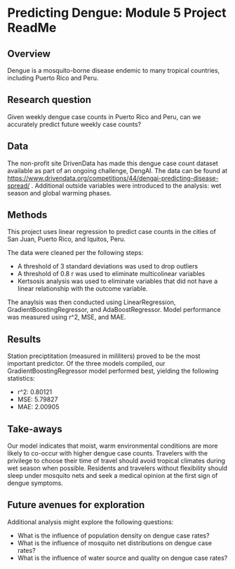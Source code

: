 # Predicting Dengue: Module 5 Project ReadMe


## Overview
Dengue is a mosquito-borne disease endemic to many tropical countries, including Puerto Rico and Peru.

## Research question
Given weekly dengue case counts in Puerto Rico and Peru, can we accurately predict future weekly case counts?

## Data
The non-profit site DrivenData has made this dengue case count dataset available as part of an ongoing challenge, DengAI. The data can be found at https://www.drivendata.org/competitions/44/dengai-predicting-disease-spread/ . Additional outside variables were introduced to the analysis: wet season and global warming phases.

## Methods
This project uses linear regression to predict case counts in the cities of San Juan, Puerto Rico, and Iquitos, Peru.

The data were cleaned per the following steps:
- A threshold of 3 standard deviations was used to drop outliers
- A threshold of 0.8 r was used to eliminate multicolinear variables
- Kertsosis analysis was used to eliminate variables that did not have a linear relationship with the outcome variable.

The anaylsis was then conducted using LinearRegression, GradientBoostingRegressor, and AdaBoostRegressor.
Model performance was measured using r^2, MSE, and MAE.

## Results
Station preciptitation (measured in mililiters) proved to be the most important predictor.
Of the three models compiled, our GradientBoostingRegressor model performed best, yielding the following statistics:
- r^2: 0.80121
- MSE: 5.79827
- MAE: 2.00905

## Take-aways
Our model indicates that moist, warm environmental conditions are more likely to co-occur with higher dengue case counts.
Travelers with the privilege to choose their time of travel should avoid tropical climates during wet season when possible.
Residents and travelers without flexibility should sleep under mosquito nets and seek a medical opinion at the first sign of dengue symptoms.

## Future avenues for exploration
Additional analysis might explore the following questions:
- What is the influence of population density on dengue case rates?
- What is the influence of mosquito net distributions on dengue case rates?
- What is the influence of water source and quality on dengue case rates?